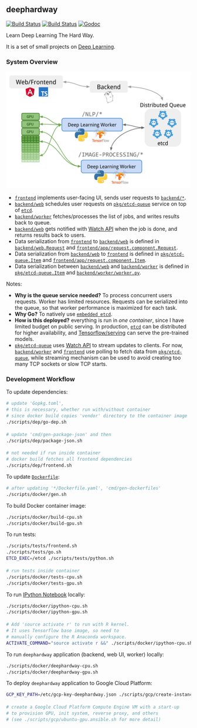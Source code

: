## deephardway

[![Build Status](https://img.shields.io/travis/gyuho/deephardway.svg?style=flat-square)](https://travis-ci.org/gyuho/deephardway)
[![Build Status](https://semaphoreci.com/api/v1/gyuho/deephardway/branches/master/shields_badge.svg)](https://semaphoreci.com/gyuho/deephardway)
[![Godoc](http://img.shields.io/badge/go-documentation-blue.svg?style=flat-square)](https://godoc.org/github.com/gyuho/deephardwayhardway)

Learn Deep Learning The Hard Way.

It is a set of small projects on [Deep Learning](https://en.wikipedia.org/wiki/Deep_learning).


### System Overview

<img src="./architecture.png" alt="architecture" width="620">

- [`frontend`](https://github.com/gyuho/deephardway/tree/master/frontend) implements user-facing UI, sends user requests to [`backend/*`](https://github.com/gyuho/deephardway/tree/master/backend).
- [`backend/web`](https://github.com/gyuho/deephardway/tree/master/backend/web) schedules user requests on [`pkg/etcd-queue`](https://github.com/gyuho/deephardway/tree/master/pkg/etcd-queue) service on top of [`etcd`](https://github.com/coreos/etcd).
- [`backend/worker`](https://github.com/gyuho/deephardway/tree/master/backend/worker) fetches/processes the list of jobs, and writes results back to queue.
- [`backend/web`](https://github.com/gyuho/deephardway/tree/master/backend/web) gets notified with [Watch API](https://godoc.org/github.com/coreos/etcd/clientv3#Watcher) when the job is done, and returns results back to users.
- Data serialization from [`frontend`](https://github.com/gyuho/deephardway/tree/master/frontend) to [`backend/web`](https://github.com/gyuho/deephardway/tree/master/backend/web) is defined in [`backend/web.Request`](https://github.com/gyuho/deephardway/blob/master/backend/web/handler.go) and [`frontend/app/request.component.Request`](https://github.com/gyuho/deephardway/blob/master/frontend/app/request.component.ts).
- Data serialization from [`backend/web`](https://github.com/gyuho/deephardway/tree/master/backend/web) to [`frontend`](https://github.com/gyuho/deephardway/tree/master/frontend) is defined in [`pkg/etcd-queue.Item`](https://github.com/gyuho/deephardway/blob/master/pkg/etcd-queue/queue.go) and [`frontend/app/request.component.Item`](https://github.com/gyuho/deephardway/blob/master/frontend/app/request.component.ts).
- Data serialization between [`backend/web`](https://github.com/gyuho/deephardway/tree/master/backend/web) and [`backend/worker`](https://github.com/gyuho/deephardway/tree/master/backend/worker) is defined in [`pkg/etcd-queue.Item`](https://github.com/gyuho/deephardway/blob/master/pkg/etcd-queue/queue.go) and [`backend/worker/worker.py`](https://github.com/gyuho/deephardway/blob/master/backend/worker/worker.py).

Notes:

- **Why is the queue service needed?** To process concurrent users requests. Worker has limited resources. Requests can be serialized into the queue, so that worker performance is maximized for each task.
- **Why Go?** To natively use [`embedded etcd`](https://github.com/coreos/etcd/tree/master/embed).
- **How is this deployed?** everything is run in *one container*, since I have limited budget on public serving. In production, [`etcd`](https://github.com/coreos/etcd) can be distributed for higher availability, and [Tensorflow/serving](https://tensorflow.github.io/serving/) can serve the pre-trained models.
- [`pkg/etcd-queue`](https://github.com/gyuho/deephardway/tree/master/pkg/etcd-queue) uses [Watch API](https://godoc.org/github.com/coreos/etcd/clientv3#Watcher) to stream updates to clients. For now, [`backend/worker`](https://github.com/gyuho/deephardway/tree/master/backend/worker) and [`frontend`](https://github.com/gyuho/deephardway/tree/master/frontend) use polling to fetch data from [`pkg/etcd-queue`](https://github.com/gyuho/deephardway/tree/master/pkg/etcd-queue), while streaming mechanism can be used to avoid creating too many TCP sockets or slow TCP starts.


### Development Workflow

To update dependencies:

```bash
# update 'Gopkg.toml',
# this is necessary, whether run with/without container
# since docker build copies 'vendor' directory to the container image
./scripts/dep/go-dep.sh

# update 'cmd/gen-package-json' and then
./scripts/dep/package-json.sh

# not needed if run inside container
# docker build fetches all frontend dependencies
./scripts/dep/frontend.sh
```

To update [`Dockerfile`](Dockerfile):

```bash
# after updating '*/Dockerfile.yaml', 'cmd/gen-dockerfiles'
./scripts/docker/gen.sh
```

To build Docker container image:

```bash
./scripts/docker/build-cpu.sh
./scripts/docker/build-gpu.sh
```

To run tests:

```bash
./scripts/tests/frontend.sh
./scripts/tests/go.sh
ETCD_EXEC=/etcd ./scripts/tests/python.sh

# run tests inside container
./scripts/docker/tests-cpu.sh
./scripts/docker/tests-gpu.sh
```

To run [IPython Notebook](https://ipython.org/notebook.html) locally:

```bash
./scripts/docker/ipython-cpu.sh
./scripts/docker/ipython-gpu.sh

# Add 'source activate r' to run with R kernel.
# It uses Tensorflow base image, so need to
# manually configure the R Anaconda workspace.
ACTIVATE_COMMAND="source activate r &&" ./scripts/docker/ipython-cpu.sh
```

To run `deephardway` application (backend, web UI, worker) locally:

```bash
./scripts/docker/deephardway-cpu.sh
./scripts/docker/deephardway-gpu.sh
```

To deploy `deephardway` application to Google Cloud Platform:

```bash
GCP_KEY_PATH=/etc/gcp-key-deephardway.json ./scripts/gcp/create-instance.sh

# create a Google Cloud Platform Compute Engine VM with a start-up
# to provision GPU, init system, reverse proxy, and others
# (see ./scripts/gcp/ubuntu-gpu.ansible.sh for more detail)
```

